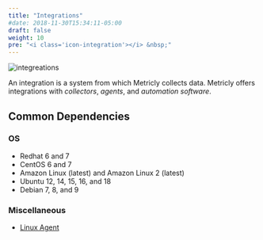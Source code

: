 ```yaml
---
title: "Integrations"
#date: 2018-11-30T15:34:11-05:00
draft: false
weight: 10
pre: "<i class='icon-integration'></i> &nbsp;"
---
```


![integreations](/images/_index/integreations.png)

An integration is a system from which Metricly collects data. Metricly offers integrations with *collectors*, *agents*, and *automation software*.

## Common Dependencies

### OS
- Redhat 6 and 7
- CentOS 6 and 7
- Amazon Linux (latest) and Amazon Linux 2 (latest)
- Ubuntu 12, 14, 15, 16, and 18
- Debian 7, 8, and 9

###  Miscellaneous
- [Linux Agent][1]


[1]: /integrations/agents/linux-agent
